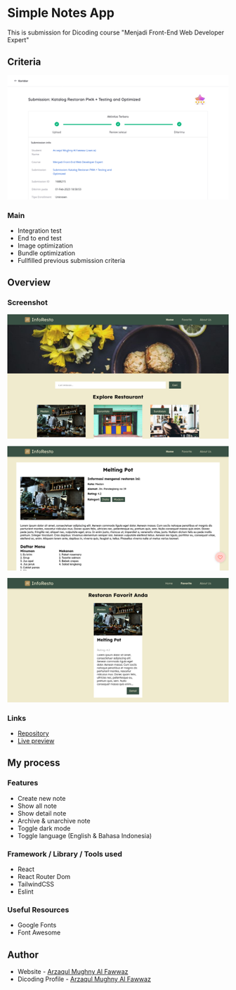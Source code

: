# Simple Notes App

This is submission for Dicoding course "Menjadi Front-End Web Developer Expert"

## Criteria

![Screenshot](./screenshots/result.png)

### Main
- Integration test
- End to end test
- Image optimization
- Bundle optimization
- Fullfilled previous submission criteria

## Overview

### Screenshot

![Screenshot](./screenshots/1.png)

![Screenshot](./screenshots/2.png)

![Screenshot](./screenshots/3.png)

### Links

- [Repository](https://github.com/zaarza/restaurant-catalogue/)
- [Live preview](https://restaurant-catalogue-zaarza.vercel.app/)

## My process

### Features

- Create new note
- Show all note
- Show detail note
- Archive & unarchive note
- Toggle dark mode
- Toggle language (English & Bahasa Indonesia)

### Framework / Library / Tools used

- React
- React Router Dom
- TailwindCSS
- Eslint

### Useful Resources

- Google Fonts
- Font Awesome

## Author

- Website - [Arzaqul Mughny Al Fawwaz](https://www.zaarza.github.io)
- Dicoding Profile - [Arzaqul Mughny Al Fawwaz](https://www.dicoding.com/users/zaarza/academies)